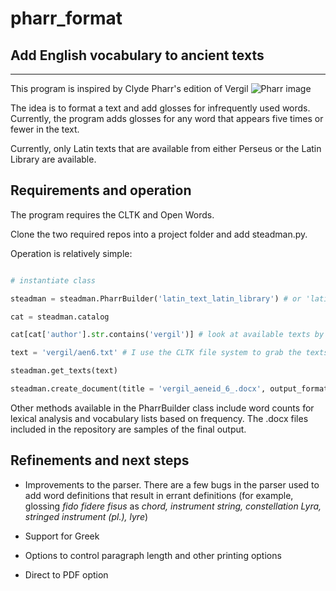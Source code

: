 # pharr_format
## Add English vocabulary to ancient texts

<hr> </hr> 

This program is inspired by Clyde Pharr's edition of Vergil ![Pharr image](https://cdn.shopify.com/s/files/1/0018/4723/0510/products/9604_VERGIL_S_AENEID_PAGE_6_1024x1024@2x.jpg?v=1583945371) 

The idea is to format a text and add glosses for infrequently used words. Currently, the program adds glosses for any word that appears five times or fewer in the text. 

Currently, only Latin texts that are available from either Perseus or the Latin Library are available. 

## Requirements and operation

The program requires the CLTK and Open Words. 

Clone the two required repos into a project folder and add steadman.py. 

Operation is relatively simple: 

``` python 

# instantiate class

steadman = steadman.PharrBuilder('latin_text_latin_library') # or 'latin_text_perseus' 

cat = steadman.catalog

cat[cat['author'].str.contains('vergil')] # look at available texts by Vergil

text = 'vergil/aen6.txt' # I use the CLTK file system to grab the texts, so the `source` column of the catalog is required 

steadman.get_texts(text)

steadman.create_document(title = 'vergil_aeneid_6_.docx', output_format='poetry')
```

Other methods available in the PharrBuilder class include word counts for lexical analysis and vocabulary lists based on frequency. The .docx files included in the repository are samples of the final output. 

## Refinements and next steps 

- Improvements to the parser. There are a few bugs in the parser used to add word definitions that result in errant definitions (for example, glossing *fido fidere fisus* as *chord, instrument string, constellation Lyra, stringed instrument (pl.), lyre*) 

- Support for Greek 

- Options to control paragraph length and other printing options

- Direct to PDF option
